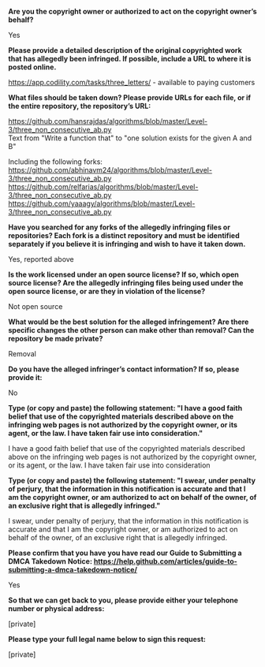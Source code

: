 **Are you the copyright owner or authorized to act on the copyright owner’s behalf?**

 Yes

 **Please provide a detailed description of the original copyrighted work that has allegedly been infringed. If possible, include a URL to where it is posted online.** 

 https://app.codility.com/tasks/three_letters/ - available to paying customers

 **What files should be taken down? Please provide URLs for each file, or if the entire repository, the repository’s URL:** 

 https://github.com/hansrajdas/algorithms/blob/master/Level-3/three_non_consecutive_ab.py   
Text from "Write a function that" to "one solution exists for the given A and B"

 Including the following forks:   
https://github.com/abhinavm24/algorithms/blob/master/Level-3/three_non_consecutive_ab.py   
https://github.com/relfarias/algorithms/blob/master/Level-3/three_non_consecutive_ab.py   
https://github.com/yaaagy/algorithms/blob/master/Level-3/three_non_consecutive_ab.py  

 **Have you searched for any forks of the allegedly infringing files or repositories? Each fork is a distinct repository and must be identified separately if you believe it is infringing and wish to have it taken down.** 

 Yes, reported above

 **Is the work licensed under an open source license? If so, which open source license? Are the allegedly infringing files being used under the open source license, or are they in violation of the license?** 

 Not open source

 **What would be the best solution for the alleged infringement? Are there specific changes the other person can make other than removal? Can the repository be made private?** 

 Removal

 **Do you have the alleged infringer’s contact information? If so, please provide it:** 

 No

 **Type (or copy and paste) the following statement: "I have a good faith belief that use of the copyrighted materials described above on the infringing web pages is not authorized by the copyright owner, or its agent, or the law. I have taken fair use into consideration."** 

 I have a good faith belief that use of the copyrighted materials described above on the infringing web pages is not authorized by the copyright owner, or its agent, or the law. I have taken fair use into consideration

 **Type (or copy and paste) the following statement: "I swear, under penalty of perjury, that the information in this notification is accurate and that I am the copyright owner, or am authorized to act on behalf of the owner, of an exclusive right that is allegedly infringed."** 

 I swear, under penalty of perjury, that the information in this notification is accurate and that I am the copyright owner, or am authorized to act on behalf of the owner, of an exclusive right that is allegedly infringed.

 **Please confirm that you have you have read our Guide to Submitting a DMCA Takedown Notice: https://help.github.com/articles/guide-to-submitting-a-dmca-takedown-notice/** 

 Yes

 **So that we can get back to you, please provide either your telephone number or physical address:** 

 [private]

 **Please type your full legal name below to sign this request:** 

 [private]
